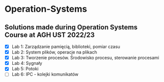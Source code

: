 # Operation-Systems
## Solutions made during Operation Systems Course at AGH UST 2022/23 

- [x] Lab 1: Zarządzanie pamięcią, biblioteki, pomiar czasu 
- [x] Lab 2: System plików, operacje na plikach
- [x] Lab 3: Tworzenie procesów. Środowisko procesu, sterowanie procesami
- [x] Lab 4: Sygnały
- [x] Lab 5: Potoki
- [ ] Lab 6: IPC - kolejki komunikatów